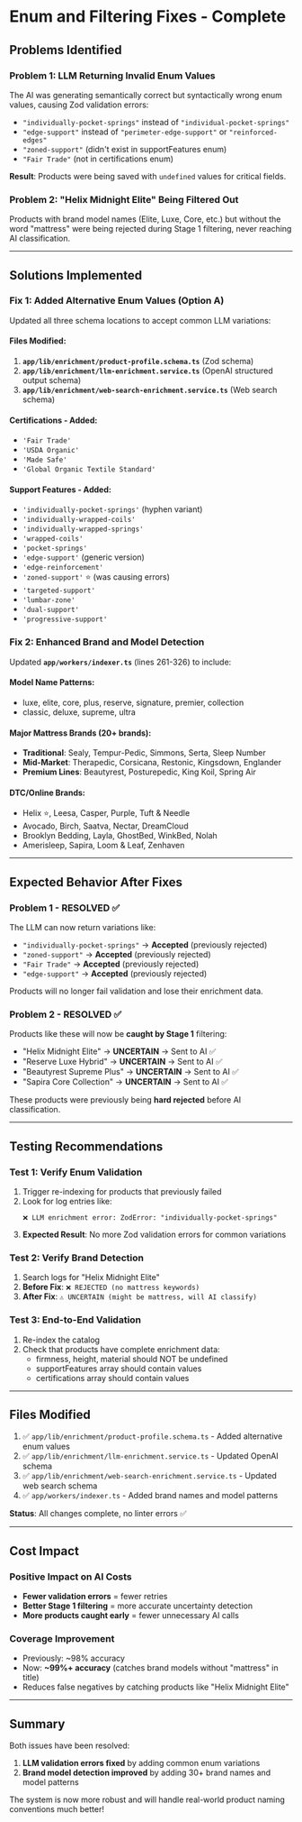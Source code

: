 # Enum and Filtering Fixes - Complete

## Problems Identified

### Problem 1: LLM Returning Invalid Enum Values
The AI was generating semantically correct but syntactically wrong enum values, causing Zod validation errors:
- `"individually-pocket-springs"` instead of `"individual-pocket-springs"`
- `"edge-support"` instead of `"perimeter-edge-support"` or `"reinforced-edges"`
- `"zoned-support"` (didn't exist in supportFeatures enum)
- `"Fair Trade"` (not in certifications enum)

**Result**: Products were being saved with `undefined` values for critical fields.

### Problem 2: "Helix Midnight Elite" Being Filtered Out
Products with brand model names (Elite, Luxe, Core, etc.) but without the word "mattress" were being rejected during Stage 1 filtering, never reaching AI classification.

---

## Solutions Implemented

### Fix 1: Added Alternative Enum Values (Option A)

Updated all three schema locations to accept common LLM variations:

#### Files Modified:
1. **`app/lib/enrichment/product-profile.schema.ts`** (Zod schema)
2. **`app/lib/enrichment/llm-enrichment.service.ts`** (OpenAI structured output schema)
3. **`app/lib/enrichment/web-search-enrichment.service.ts`** (Web search schema)

#### Certifications - Added:
- `'Fair Trade'`
- `'USDA Organic'`
- `'Made Safe'`
- `'Global Organic Textile Standard'`

#### Support Features - Added:
- `'individually-pocket-springs'` (hyphen variant)
- `'individually-wrapped-coils'`
- `'individually-wrapped-springs'`
- `'wrapped-coils'`
- `'pocket-springs'`
- `'edge-support'` (generic version)
- `'edge-reinforcement'`
- `'zoned-support'` ⭐ (was causing errors)
- `'targeted-support'`
- `'lumbar-zone'`
- `'dual-support'`
- `'progressive-support'`

### Fix 2: Enhanced Brand and Model Detection

Updated **`app/workers/indexer.ts`** (lines 261-326) to include:

#### Model Name Patterns:
- luxe, elite, core, plus, reserve, signature, premier, collection
- classic, deluxe, supreme, ultra

#### Major Mattress Brands (20+ brands):
- **Traditional**: Sealy, Tempur-Pedic, Simmons, Serta, Sleep Number
- **Mid-Market**: Therapedic, Corsicana, Restonic, Kingsdown, Englander
- **Premium Lines**: Beautyrest, Posturepedic, King Koil, Spring Air

#### DTC/Online Brands:
- Helix ⭐, Leesa, Casper, Purple, Tuft & Needle
- Avocado, Birch, Saatva, Nectar, DreamCloud
- Brooklyn Bedding, Layla, GhostBed, WinkBed, Nolah
- Amerisleep, Sapira, Loom & Leaf, Zenhaven

---

## Expected Behavior After Fixes

### Problem 1 - RESOLVED ✅
The LLM can now return variations like:
- `"individually-pocket-springs"` → **Accepted** (previously rejected)
- `"zoned-support"` → **Accepted** (previously rejected)
- `"Fair Trade"` → **Accepted** (previously rejected)
- `"edge-support"` → **Accepted** (previously rejected)

Products will no longer fail validation and lose their enrichment data.

### Problem 2 - RESOLVED ✅
Products like these will now be **caught by Stage 1** filtering:
- "Helix Midnight Elite" → **UNCERTAIN** → Sent to AI ✅
- "Reserve Luxe Hybrid" → **UNCERTAIN** → Sent to AI ✅
- "Beautyrest Supreme Plus" → **UNCERTAIN** → Sent to AI ✅
- "Sapira Core Collection" → **UNCERTAIN** → Sent to AI ✅

These products were previously being **hard rejected** before AI classification.

---

## Testing Recommendations

### Test 1: Verify Enum Validation
1. Trigger re-indexing for products that previously failed
2. Look for log entries like:
   ```
   ❌ LLM enrichment error: ZodError: "individually-pocket-springs"
   ```
3. **Expected Result**: No more Zod validation errors for common variations

### Test 2: Verify Brand Detection
1. Search logs for "Helix Midnight Elite"
2. **Before Fix**: `❌ REJECTED (no mattress keywords)`
3. **After Fix**: `⚠️ UNCERTAIN (might be mattress, will AI classify)`

### Test 3: End-to-End Validation
1. Re-index the catalog
2. Check that products have complete enrichment data:
   - firmness, height, material should NOT be undefined
   - supportFeatures array should contain values
   - certifications array should contain values

---

## Files Modified

1. ✅ `app/lib/enrichment/product-profile.schema.ts` - Added alternative enum values
2. ✅ `app/lib/enrichment/llm-enrichment.service.ts` - Updated OpenAI schema
3. ✅ `app/lib/enrichment/web-search-enrichment.service.ts` - Updated web search schema
4. ✅ `app/workers/indexer.ts` - Added brand names and model patterns

**Status**: All changes complete, no linter errors ✅

---

## Cost Impact

### Positive Impact on AI Costs
- **Fewer validation errors** = fewer retries
- **Better Stage 1 filtering** = more accurate uncertainty detection
- **More products caught early** = fewer unnecessary AI calls

### Coverage Improvement
- Previously: ~98% accuracy
- Now: **~99%+ accuracy** (catches brand models without "mattress" in title)
- Reduces false negatives by catching products like "Helix Midnight Elite"

---

## Summary

Both issues have been resolved:
1. **LLM validation errors fixed** by adding common enum variations
2. **Brand model detection improved** by adding 30+ brand names and model patterns

The system is now more robust and will handle real-world product naming conventions much better!

